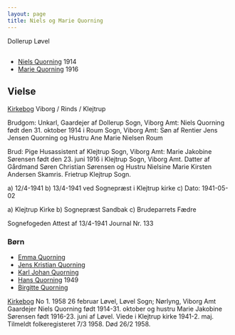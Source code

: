```yaml
---
layout: page
title: Niels og Marie Quorning
---
```


Dollerup
Løvel

##

* [Niels Quorning](/stamt/niels-quorning/) 1914
* [Marie Quorning](/stamt/marie-quorning/) 1916

## Vielse

[Kirkebog](https://www.danishfamilysearch.dk/sogn2045/churchbook/source13169/opslag765397)
Viborg / Rinds / Klejtrup

Brudgom:
Unkarl, Gaardejer af Dollerup Sogn, Viborg Amt: Niels Quorning
født den 31. oktober 1914 i Roum Sogn, Viborg Amt: Søn af
Rentier Jens Jensen Quorning og
Hustru Ane Marie Nielsen Roum

Brud:
Pige Husassistent af Klejtrup Sogn, Viborg Amt: Marie Jakobine Sørensen
født den 23. juni 1916 i Klejtrup Sogn, Viborg Amt. Datter af
Gårdmand Søren Christian Sørensen og 
Hustru Nielsine Marie Kirsten Andersen Skamris. Frietrup Klejtrup Sogn.

a) 12/4-1941
b) 13/4-1941 ved Sognepræst i Klejtrup kirke
c)
Dato: 1941-05-02

a) Klejtrup Kirke
b) Sognepræst Sandbak
c) Brudeparrets Fædre

Sognefogeden Attest af 13/4-1941
Journal Nr. 133

### Børn

* [Emma Quorning](/stamt/emma-quorning/)
* [Jens Kristian Quorning](/stamt/jens-kristian-quorning/)
* [Karl Johan Quorning](/stamt/karl-johan-quorning/)
* [Hans Quorning](/stamt/hans-quorning/) 1949
* [Birgitte Quorning](/stamt/birgitte-quorning/)

[Kirkebog](https://www.danishfamilysearch.dk/ao/opslag1181435) No 1.
1958 26 februar
Løvel, Løvel Sogn; Nørlyng, Viborg Amt
Gaardejer Niels Quorning født 1914-31. oktober og hustru Marie Jakobine Sørensen født 1916-23. juni af Løvel. Viede i Klejtrup kirke 1941-2. maj.
Tilmeldt folkeregisteret 7/3 1958. Død 26/2 1958.  

